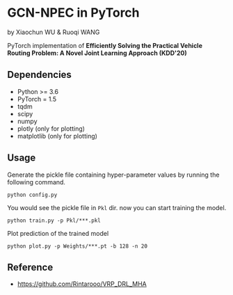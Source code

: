 # GCN-NPEC in PyTorch

by Xiaochun WU & Ruoqi WANG

PyTorch implementation of **Efficiently Solving the Practical Vehicle Routing Problem: A
Novel Joint Learning Approach (KDD'20)**


## Dependencies

* Python >= 3.6
* PyTorch = 1.5
* tqdm
* scipy
* numpy
* plotly (only for plotting)
* matplotlib (only for plotting)


## Usage

Generate the pickle file containing hyper-parameter values by running the following command.

```
python config.py
```

You would see the pickle file in `Pkl` dir. now you can start training the model.

```
python train.py -p Pkl/***.pkl
```

Plot prediction of the trained model

```
python plot.py -p Weights/***.pt -b 128 -n 20
```

## Reference
* https://github.com/Rintarooo/VRP_DRL_MHA
